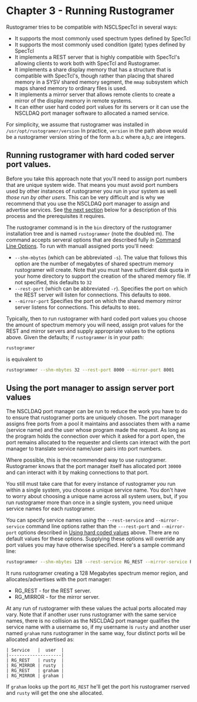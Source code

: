 # Chapter 3 - Running Rustogramer

Rustogramer tries to be compatible with NSCLSpecTcl in several ways:

*  It supports the most commonly used spectrum types defined by SpecTcl
*  It supports the most commonly used condition (gate) types defined by SpecTcl
*  It implements a REST server that is highly compatible with SpecTcl's allowing clients to work both with SpecTcl and Rustogramer.
*  It implements a share display memory that has a structure that is compatible with SpecTcl's, though rather than placing that shared memory in a SYSV shared memory segment, the ```mmap``` subsystem which maps shared memory to ordinary files is used.
*  It implements a mirror server that allows remote clients to create a mirror of the display memory in remote systems.
*  It can either user hard coded port values for its servers or it can use the NSCLDAQ port manager software to allocated a named service.


For simplicity, we assume that rustogramer was installed in ```/usr/opt/rustogramer/version```
In practice, ```version``` in the path above would be a rustogramer version string of the form a.b.c where a,b,c are integers.

## Running rustogramer with hard coded server port values.

Before you take this approach note that you'll need to assign port numbers that are unique system wide.  That means you must avoid port numbers used by other instances of rustogramer you run in your system as well *those run by other users*.  This can be very difficult and is why we recommend that
you use the NSCLDAQ port manager to assign and advertise services.  See
[the next section](#using-the-port-manager-to-assign-server-port-values) below for a description of this process and the prerequisites it requires.

The rustogramer command is in the ```bin``` directory of the rustogramer installation tree and is named ```rustogrammer``` (note  the doubled m). The command accepts serveral options that are described fully in [Command Line Options](./chap7_1.md).  To run with manuall assigned ports you'll need:

* ```--shm-mbytes``` (which can be abbreviated ```-s```).  The value that follows this option are the number of megabytes of shared spectrum memory rustogramer will create.  Note that you must have sufficient disk quota in your home directory to support the creation of the shared memory file.  If not specified, this defaults to ```32```
* ```--rest-port``` (which can be abbreviated ```-r```).  Specifies the port on which the REST server will listen for connections.  This defaults to ```8000```.
* ```--mirror-port``` Specifies the port on which the shared memory mirror server listens for connections.  This defaults to ```8001```.

Typically, then to run rustogramer with hard coded port values you choose the amount of spectrum memory you will need, assign prot values for the REST and mirror servers and supply appropriate values to the options above.  Given the defaults; if ```rustogrammer``` is in your path:

```bash
rustogramer
```

is equivalent to 

```bash
rustogrammer --shm-mbytes 32 --rest-port 8000 --mirror-port 8001
```

## Using the port manager to assign server port values

The NSCLDAQ port manager can be run to reduce the work you have to do to ensure that rustogramer ports are uniquely chosen.  The port manager assigns free ports from a pool it maintains and associates them with a name (service name) and the user whose program made the request.  As long as the program holds the connection over which it asked for a port open, the port remains allocated to the requester and clients can interact with the port manager to translate service name/user pairs into port numbers.

Where possible, this is the recommended way to use rustogramer.   Rustogramer knows that the port manager itself has allocated port ```30000``` and can interact with it by making connections to that port. 

You still must take care that for every instance of rustogramer *you* run within a single system, you choose a unique service name.  You don't have to worry about choosing a unique name across all system users, but, if you run rustogramer more than once in a single system, you need unique service names for each rustogramer.

You can specify service names using the ```--rest-service``` and ```--mirror-service``` command line options rather than the ```---rest-port``` and ```--mirror-port``` options described in 
[Using hard coded values](#running-rustogramer-with-hard-coded-server-port-values) above.
There are no default values for these options.  Supplying these options will override any port values you may have otherwise specified.  Here's a sample command line:

```bash
rustogrammer --shm-mbytes 128 --rest-service RG_REST --mirror-service RG_MIRROR
```

It runs rustogramer creating a 128 Megabytes spectrum memor region, and allocates/advertises with the port manager:

*   RG_REST - for the REST server.
*   RG_MIRROR - for the mirror server.

At any run of rustogramer with these values the actual ports allocated may vary.  Note that if another user runs rustogramer with the same service names, there is no collision as the NSCLDAQ port manager qualifies the service name with a username so, if my username is ``rusty`` and another user named ``graham`` runs rustogramer in the same way, four distinct ports wil be allocated and advertised as:

```
| Service   |  user  | 
|--------------------|
| RG_REST   | rusty  |
| RG_MIRROR | rusty  |
| RG_REST   | graham |
| RG_MIRROR | graham |
```


If ```graham``` looks up the port ```RG_REST``` he'll get the port his rustogramer rserved and ```rusty``` will get the one she allocated.